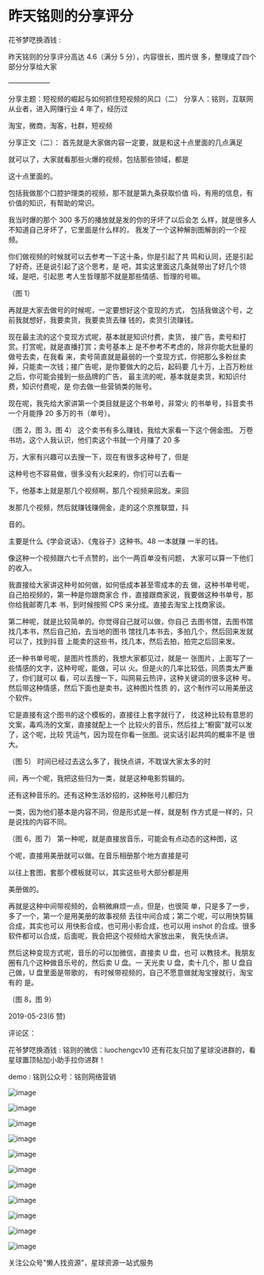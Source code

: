 # 昨天铭则的分享评分

花爷梦呓换酒钱 :

昨天铭则的分享评分高达 4.6（满分 5 分），内容很长，图片很 多，整理成了四个部分分享给大家

——————

分享主题：短视频的崛起与如何抓住短视频的风口（二） 分享人：铭则，互联网从业者，进入网赚行业 4 年了，经历过

淘宝，微商，淘客，社群，短视频

分享正文（二）： 首先就是大家做内容一定要，就是和这十点里面的几点满足

就可以了，大家就看那些火爆的视频，包括那些领域，都是

这十点里面的。

包括我做那个口腔护理类的视频，那不就是第九条获取价值 吗，有用的信息，有价值的知识，有帮助的常识。

我当时爆的那个 300 多万的播放就是发的你的牙坏了以后会怎 么样，就是很多人不知道自己牙坏了，它里面是什么样的， 我发了一个这种解剖图解剖的一个视频。

你们做视频的时候就可以去参考一下这十条，你是引起了共 鸣和认同，还是引起了好奇，还是说引起了这个思考，是 吧，其实这里面这几条就带出了好几个领域，是吧，引起思 考人生哲理那不就是那些情感、哲理的号嘛。

（图 1）

再就是大家去做号的时候呢，一定要想好这个变现的方式， 包括我做这个号，之前我就想好，我要卖货，我要卖货去赚 钱的，卖货引流赚钱。

现在最主流的这个变现方式呢，基本就是知识付费，卖货， 接广告，卖号和打赏。打赏呢，就是直播打赏；卖号基本上 是不参考不考虑的，除非你能大批量的做号去卖，在我看 来，卖号简直就是最弱的一个变现方式，你把那么多粉丝卖 掉，只能卖一次钱；接广告呢，是你要做大的之后，起码要 几十万，上百万粉丝之后，你可能会接到一些品牌的广告， 最主流的呢，基本就是卖货，和知识付费，知识付费呢，是 你去做一些营销类的账号。

现在呢，我先给大家讲第一个类目就是这个书单号，非常火 的书单号，抖音卖书一个月能挣 20 多万的书（单号）。

（图 2，图 3，图 4） 这个卖书有多么赚钱，我给大家看一下这个佣金图。 万卷书坊，这个人我认识，他们卖这个书就一个月赚了 20 多

万，大家有兴趣可以去搜一下，现在有很多这种号了，但是

这种号也不容易做，很多没有火起来的，你们可以去看一

下，他基本上就是那几个视频啊，那几个视频来回发。来回

发那几个视频，然后就赚钱赚佣金，走的这个京推联盟，抖

音的。

主要是什么《学会说话》、《鬼谷子》这种书。48 一本就赚 一半的钱。

像这种一个视频跟六七千点赞的，出个一两百单没有问题， 大家可以算一下他们的收入。

我直接给大家讲这种号如何做，如何低成本甚至零成本的去 做，这种书单号呢，自己拍视频的，第一种是你跟商家合 作，直接跟商家说，我要做这种书单号，那你给我邮寄几本 书，到时候按照 CPS 来分成。直接去淘宝上找商家谈。

第二种呢，就是比较简单的。你觉得自己就可以做，你自己 去图书馆，去图书馆找几本书，然后自己拍，去当地的图书 馆找几本书去，多拍几个，然后回来发就可以了，找到抖音 上能卖的这些书，找几本，然后去拍，拍完之后回来发。

还一种书单号呢，是图片性质的，我想大家都见过，就是一 张图片，上面写了一些情感的文字，这种号呢，能做，可以 火。但是火的几率比较低，同质类太严重了，你们就可以 看，可以去搜一下，叫网易云热评，这种关键词的很多这种 号。然后带这种情感，然后下面也是卖书，这种图片性质 的，这个制作可以用美册这个软件。

它是直接有这个图书的这个模板的，直接往上套字就行了， 找这种比较有意思的文案，毒鸡汤的文案，直接就配上一个 比较火的音乐，然后挂上“橱窗”就可以发了，这个呢，比较 凭运气，因为现在你看一张图。说实话引起共鸣的概率不是 很大。

（图 5） 时间已经过去这么多了，我快点讲，不耽误大家太多的时

间，再一个呢，我把这些归为一类，就是这种电影剪辑的。

还有这种音乐的。还有这种生活妙招的，这种账号儿都归为

一类，因为他们基本是内容不同，但是形式是一样，就是制 作方式是一样的，只是说找的内容不同。

（图 6，图 7） 第一种呢，就是直接放音乐，可能会有点动态的这种图，这

个呢，直接用美册就可以做。在音乐相册那个地方直接是可

以往上套图，套那个模板就可以，其实这些号大部分都是用

美册做的。

再就是这种中间带视频的，会稍微麻烦一点，但是，也很简 单，只是多了一步，多了一个，第一个是用美册的故事视频 去往中间合成；第二个呢，可以用快剪辑合成，其实也可以 用快影合成，也可用小影合成，也可以用 inshot 的合成。很多 软件都可以合成，后面呢，我会把这个视频给大家放出来， 我先快点讲。

然后这种变现方式呢，音乐的可以加微信，直接卖 U 盘，也可 以教技术。我朋友圈有几个这种做音乐号的，然后卖 U 盘。一 天光卖 U 盘，卖十几个，那 U 盘自己做，U 盘里面是带歌的， 有时候带视频的，自己不愿意做就淘宝搜就行，淘宝有的 是。

（图 8，图 9）

2019-05-23(6 赞)

评论区：

花爷梦呓换酒钱 : 铭则的微信：luochengcv10 还有花友只加了星球没进群的，看星球置顶帖加小助手拉你进群！

demo : 铭则公众号：铭则网络营销

![image](img/Image_272.png)

![image](img/Image_273.png)

![image](img/Image_274.png)

![image](img/Image_275.png)

![image](img/Image_276.png)

![image](img/Image_277.png)

![image](img/Image_278.png)

![image](img/Image_279.png)

![image](img/Image_280.png)

![image](img/Image_281.png)

![image](img/Image_282.png)

关注公众号"懒人找资源"，星球资源一站式服务